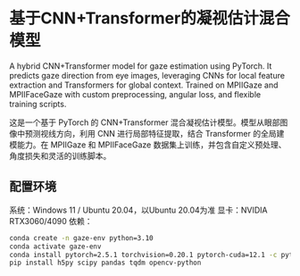 # 基于CNN+Transformer的凝视估计混合模型

A hybrid CNN+Transformer model for gaze estimation using PyTorch. It predicts gaze direction from eye images, leveraging CNNs for local feature extraction and Transformers for global context. Trained on MPIIGaze and MPIIFaceGaze with custom preprocessing, angular loss, and flexible training scripts.

这是一个基于 PyTorch 的 CNN+Transformer 混合凝视估计模型。模型从眼部图像中预测视线方向，利用 CNN 进行局部特征提取，结合 Transformer 的全局建模能力。在 MPIIGaze 和 MPIIFaceGaze 数据集上训练，并包含自定义预处理、角度损失和灵活的训练脚本。

## 配置环境

系统：Windows 11 / Ubuntu 20.04，以Ubuntu 20.04为准
显卡：NVIDIA RTX3060/4090
依赖：
```bash
conda create -n gaze-env python=3.10
conda activate gaze-env
conda install pytorch=2.5.1 torchvision=0.20.1 pytorch-cuda=12.1 -c pytorch -c nvidia
pip install h5py scipy pandas tqdm opencv-python
```
